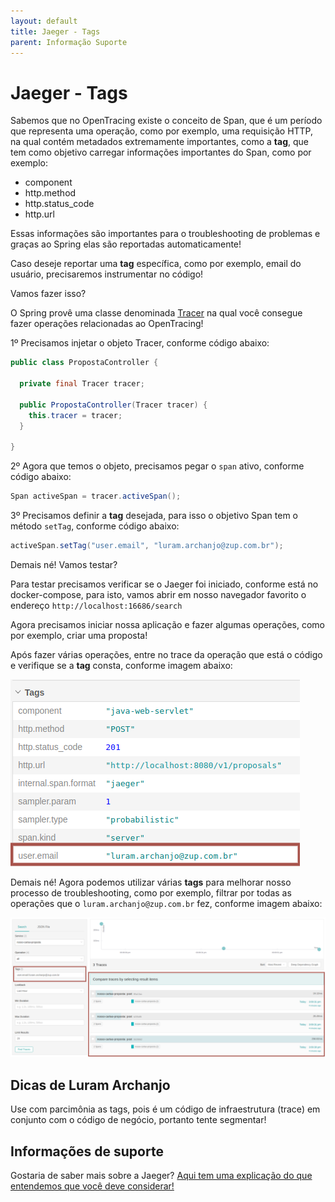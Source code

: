 ```yaml
---
layout: default
title: Jaeger - Tags 
parent: Informação Suporte
---
```

# Jaeger - Tags

Sabemos que no OpenTracing existe o conceito de Span, que é um período que representa uma operação, como por exemplo, 
uma requisição HTTP, na qual contém metadados extremamente importantes, como a **tag**, que tem como objetivo carregar 
informações importantes do Span, como por exemplo:

- component
- http.method
- http.status_code
- http.url

Essas informações são importantes para o troubleshooting de problemas e graças ao Spring elas são reportadas automaticamente!

Caso deseje reportar uma **tag** específica, como por exemplo, email do usuário, precisaremos instrumentar no código!

Vamos fazer isso?

O Spring provê uma classe denominada [Tracer](https://github.com/opentracing/opentracing-java/blob/master/opentracing-api/src/main/java/io/opentracing/Tracer.java) 
na qual você consegue fazer operações relacionadas ao OpenTracing!

1º Precisamos injetar o objeto Tracer, conforme código abaixo:

```java
public class PropostaController {

  private final Tracer tracer;

  public PropostaController(Tracer tracer) {
    this.tracer = tracer;
  }

}
```

2º Agora que temos o objeto, precisamos pegar o `span` ativo, conforme código abaixo:

```java
Span activeSpan = tracer.activeSpan();
```

3º Precisamos definir a **tag** desejada, para isso o objetivo Span tem o método `setTag`, conforme código abaixo:

```java
activeSpan.setTag("user.email", "luram.archanjo@zup.com.br");
```

Demais né! Vamos testar?

Para testar precisamos verificar se o Jaeger foi iniciado, conforme está no docker-compose, para isto, vamos abrir em 
nosso navegador favorito o endereço `http://localhost:16686/search`

Agora precisamos iniciar nossa aplicação e fazer algumas operações, como por exemplo, criar uma proposta!

Após fazer várias operações, entre no trace da operação que está o código e verifique se a **tag** consta, conforme imagem 
abaixo:

![alt text](../images/open-tracing-006.png "OpenTracing")

Demais né! Agora podemos utilizar várias **tags** para melhorar nosso processo de troubleshooting, como por exemplo, filtrar 
por todas as operações que o `luram.archanjo@zup.com.br` fez, conforme imagem abaixo:

![alt text](../images/open-tracing-007.png "OpenTracing")

## Dicas de Luram Archanjo

Use com parcimônia as tags, pois é um código de infraestrutura (trace) em conjunto com o código de negócio, portanto 
tente segmentar!

## Informações de suporte

Gostaria de saber mais sobre a Jaeger? [Aqui tem uma explicação do que entendemos que você deve considerar!](https://www.jaegertracing.io/docs/1.18/#about)